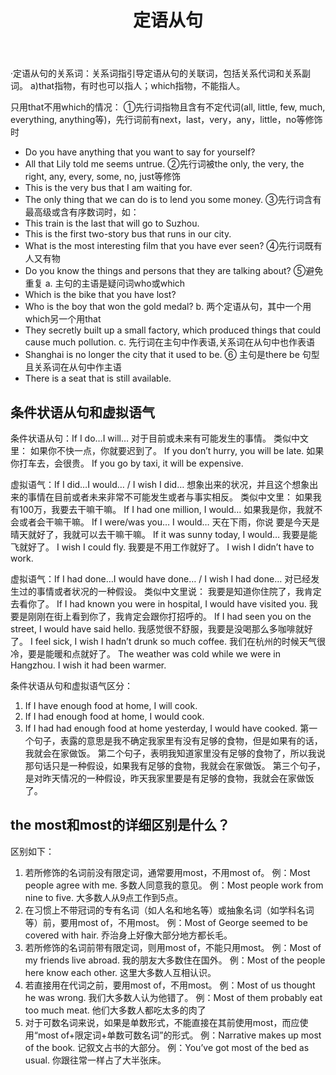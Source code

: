 <header>

# 定语从句

</header>


·定语从句的关系词：关系词指引导定语从句的关联词，包括关系代词和关系副词。
a)that指物，有时也可以指人；which指物，不能指人。

 只用that不用which的情况：
①先行词指物且含有不定代词(all, little, few, much, everything, anything等)，先行词前有next，last，very，any，little，no等修饰时
* Do you have anything that you want to say for yourself?
* All that Lily told me seems untrue.
②先行词被the only, the very, the right, any, every, some, no, just等修饰
* This is the very bus that I am waiting for.
* The only thing that we can do is to lend you some money.
③先行词含有最高级或含有序数词时，如：
* This train is the last that will go to Suzhou.
* This is the first two-story bus that runs in our city.
* What is the most interesting film that you have ever seen?
④先行词既有人又有物
* Do you know the things and persons that they are talking about?
⑤避免重复
a. 主句的主语是疑问词who或which
* Which is the bike that you have lost?
* Who is the boy that won the gold medal?
b. 两个定语从句，其中一个用which另一个用that
* They secretly built up a small factory, which produced things that could cause much pollution.
c. 先行词在主句中作表语,关系词在从句中也作表语
* Shanghai is no longer the city that it used to be.
⑥ 主句是there be 句型且关系词在从句中作主语
* There is a seat that is still available.

## 条件状语从句和虚拟语气

条件状语从句：If I do…I will…
对于目前或未来有可能发生的事情。
类似中文里：
如果你不快一点，你就要迟到了。
If you don’t hurry, you will be late.
如果你打车去，会很贵。
If you go by taxi, it will be expensive.

虚拟语气：If I did…I would… / I wish I did…
想象出来的状况，并且这个想象出来的事情在目前或者未来非常不可能发生或者与事实相反。
类似中文里：
如果我有100万，我要去干嘛干嘛。
If I had one million, I would…
如果我是你，我就不会或者会干嘛干嘛。
If I were/was you… I would…
天在下雨，你说 要是今天是晴天就好了，我就可以去干嘛干嘛。
If it was sunny today, I would…
我要是能飞就好了。
I wish I could fly.
我要是不用工作就好了。
I wish I didn’t have to work.

虚拟语气：If I had done…I would have done… / I wish I had done…
对已经发生过的事情或者状况的一种假设。
类似中文里说：
我要是知道你住院了，我肯定去看你了。
If I had known you were in hospital, I would have visited you.
我要是刚刚在街上看到你了，我肯定会跟你打招呼的。
If I had seen you on the street, I would have said hello.
我感觉很不舒服，我要是没喝那么多咖啡就好了。
I feel sick, I wish I hadn’t drunk so much coffee.
我们在杭州的时候天气很冷，要是能暖和点就好了。
The weather was cold while we were in Hangzhou. I wish it had been warmer.

条件状语从句和虚拟语气区分：
1. If I have enough food at home, I will cook.
2. If I had enough food at home, I would cook.
3. If I had had enough food at home yesterday, I would have cooked.
第一个句子，表露的意思是我不确定我家里有没有足够的食物，但是如果有的话，我就会在家做饭。
第二个句子，表明我知道家里没有足够的食物了，所以我说那句话只是一种假设，如果我有足够的食物，我就会在家做饭。
第三个句子，是对昨天情况的一种假设，昨天我家里要是有足够的食物，我就会在家做饭了。

## the most和most的详细区别是什么？

区别如下：
1. 若所修饰的名词前没有限定词，通常要用most，不用most of。
例：Most people agree with me. 多数人同意我的意见。
例：Most people work from nine to five. 大多数人从9点工作到5点。
2. 在习惯上不带冠词的专有名词（如人名和地名等）或抽象名词（如学科名词等）前，要用most of，不用most。
例：Most of George seemed to be covered with hair. 乔治身上好像大部分地方都长毛。
3. 若所修饰的名词前带有限定词，则用most of，不能只用most。
例：Most of my friends live abroad. 我的朋友大多数住在国外。
例：Most of the people here know each other. 这里大多数人互相认识。
4. 若直接用在代词之前，要用most of，不用most。
例：Most of us thought he was wrong. 我们大多数人认为他错了。
例：Most of them probably eat too much meat. 他们大多数人都吃太多的肉了
5. 对于可数名词来说，如果是单数形式，不能直接在其前使用most，而应使用“most of+限定词+单数可数名词”的形式。
例：Narrative makes up most of the book. 记叙文占书的大部分。
例：You’ve got most of the bed as usual. 你跟往常一样占了大半张床。
